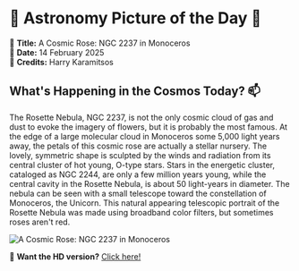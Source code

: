 # 🌌 **Astronomy Picture of the Day** 🌌

🔭 **Title:** A Cosmic Rose: NGC 2237 in Monoceros  
📅 **Date:** 14 February 2025  
📸 **Credits:** Harry Karamitsos  

## **What's Happening in the Cosmos Today?** 📫

The Rosette Nebula, NGC 2237, is not the only cosmic cloud of gas and dust to evoke the imagery of flowers, but it is probably the most famous.  At the edge of a large molecular cloud in Monoceros some 5,000 light years away, the petals of this cosmic rose are actually a stellar nursery. The lovely, symmetric shape is sculpted by the winds and radiation from its central cluster of hot young, O-type stars. Stars in the energetic cluster, cataloged as NGC 2244, are only a few million years young, while the central cavity in the Rosette Nebula, is about 50 light-years in diameter. The nebula can be seen with a small telescope toward the constellation of Monoceros, the Unicorn. This natural appearing telescopic portrait of the Rosette Nebula was made using broadband color filters, but sometimes roses aren't red.


![A Cosmic Rose: NGC 2237 in Monoceros](https://apod.nasa.gov/apod/image/2502/RosetteNeb1024.jpg)

🌠 **Want the HD version?** [Click here!](https://apod.nasa.gov/apod/image/2502/RosetteNeb.jpg)
